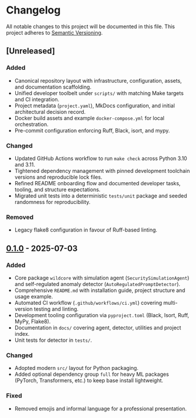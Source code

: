 <!-- SPDX-License-Identifier: MPL-2.0 -->
# Changelog

All notable changes to this project will be documented in this file. This project adheres to [Semantic Versioning](https://semver.org/).

## [Unreleased]

### Added
- Canonical repository layout with infrastructure, configuration, assets, and documentation scaffolding.
- Unified developer toolbelt under `scripts/` with matching Make targets and CI integration.
- Project metadata (`project.yaml`), MkDocs configuration, and initial architectural decision record.
- Docker build assets and example `docker-compose.yml` for local orchestration.
- Pre-commit configuration enforcing Ruff, Black, isort, and mypy.

### Changed
- Updated GitHub Actions workflow to run `make check` across Python 3.10 and 3.11.
- Tightened dependency management with pinned development toolchain versions and reproducible lock files.
- Refined README onboarding flow and documented developer tasks, tooling, and structure expectations.
- Migrated unit tests into a deterministic `tests/unit` package and seeded randomness for reproducibility.

### Removed
- Legacy flake8 configuration in favour of Ruff-based linting.

## [0.1.0] - 2025-07-03
### Added
- Core package `wildcore` with simulation agent (`SecuritySimulationAgent`) and self-regulated anomaly detector (`AutoRegulatedPromptDetector`).
- Comprehensive `README.md` with installation guide, project structure and usage example.
- Automated CI workflow (`.github/workflows/ci.yml`) covering multi-version testing and linting.
- Development tooling configuration via `pyproject.toml` (Black, Isort, Ruff, MyPy, Flake8).
- Documentation in `docs/` covering agent, detector, utilities and project index.
- Unit tests for detector in `tests/`.

### Changed
- Adopted modern `src/` layout for Python packaging.
- Added optional dependency group `full` for heavy ML packages (PyTorch, Transformers, etc.) to keep base install lightweight.

### Fixed
- Removed emojis and informal language for a professional presentation.

[0.1.0]: https://github.com/ochoaughini/WildCore/releases/tag/v0.1.0
